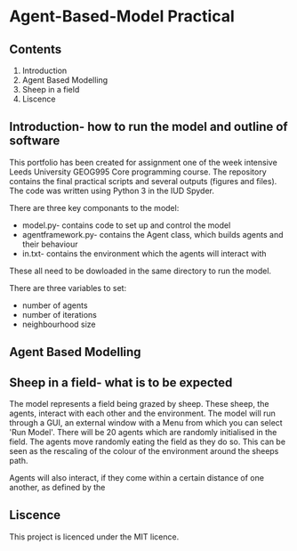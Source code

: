 # Agent-Based-Model Practical

## Contents
1. Introduction
2. Agent Based Modelling
3. Sheep in a field
4. Liscence

## Introduction- how to run the model and outline of software
This portfolio has been created for assignment one of the week intensive Leeds University GEOG995 Core programming course. 
The repository contains the final practical scripts and several outputs (figures and files). The code was written using Python 3 in the IUD Spyder. 

There are three key componants to the model:
* model.py- contains code to set up and control the model
* agentframework.py- contains the Agent class, which builds agents and their behaviour
* in.txt- contains the environment which the agents will interact with    

These all need to be dowloaded in the same directory to run the model.

There are three variables to set: 
* number of agents
* number of iterations
* neighbourhood size

## Agent Based Modelling



## Sheep in a field- what is to be expected
The model represents a field being grazed by sheep. These sheep, the agents, interact with each other and the environment. 
The model will  run through a GUI, an external window with a Menu from which you can select 'Run Model'.
There will be 20 agents which are randomly initialised in the field. The agents move randomly eating the field as they do so. This can be seen as the rescaling of the colour of the environment around the sheeps path.

Agents will also interact, if they come within a certain distance of one another, as defined by the  

## Liscence 
This project is licenced under the MIT licence. 
